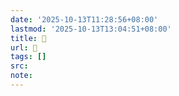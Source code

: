 ```yaml
---
date: '2025-10-13T11:28:56+08:00'
lastmod: '2025-10-13T13:04:51+08:00'
title: 󰟛
url: 󰟛
tags: []
src:
note:
---
```

